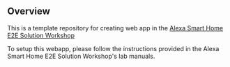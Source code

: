 ## Overview

This is a template repository for creating web app in the [Alexa Smart Home E2E Solution Workshop](https://github.com/alexa-samples/alexa-smart-home-e2e-solution-workshop)

To setup this webapp, please follow the instructions provided in the Alexa Smart Home E2E Solution Workshop's lab manuals.
